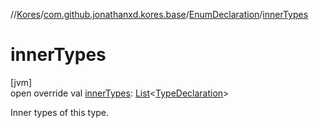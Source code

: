 //[Kores](../../../index.md)/[com.github.jonathanxd.kores.base](../index.md)/[EnumDeclaration](index.md)/[innerTypes](inner-types.md)

# innerTypes

[jvm]\
open override val [innerTypes](inner-types.md): [List](https://kotlinlang.org/api/latest/jvm/stdlib/kotlin.collections/-list/index.html)<[TypeDeclaration](../-type-declaration/index.md)>

Inner types of this type.
